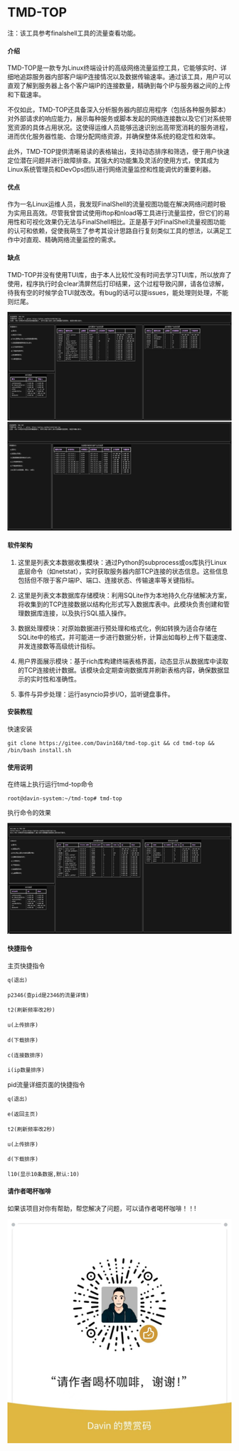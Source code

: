 # TMD-TOP

注：该工具参考finalshell工具的流量查看功能。

#### 介绍
TMD-TOP是一款专为Linux终端设计的高级网络流量监控工具，它能够实时、详细地追踪服务器内部客户端IP连接情况以及数据传输速率。通过该工具，用户可以直观了解到服务器上各个客户端IP的连接数量，精确到每个IP与服务器之间的上传和下载速率。

不仅如此，TMD-TOP还具备深入分析服务器内部应用程序（包括各种服务脚本）对外部请求的响应能力，展示每种服务或脚本发起的网络连接数以及它们对系统带宽资源的具体占用状况。这使得运维人员能够迅速识别出高带宽消耗的服务进程，进而优化服务器性能、合理分配网络资源，并确保整体系统的稳定性和效率。

此外，TMD-TOP提供清晰易读的表格输出，支持动态排序和筛选，便于用户快速定位潜在问题并进行故障排查。其强大的功能集及灵活的使用方式，使其成为Linux系统管理员和DevOps团队进行网络流量监控和性能调优的重要利器。

#### 优点

 作为一名Linux运维人员，我发现FinalShell的流量视图功能在解决网络问题时极为实用且高效。尽管我曾尝试使用iftop和nload等工具进行流量监控，但它们的易用性和可视化效果仍无法与FinalShell相比。正是基于对FinalShell流量视图功能的认可和依赖，促使我萌生了参考其设计思路自行复刻类似工具的想法，以满足工作中对直观、精确网络流量监控的需求。 

#### 缺点

TMD-TOP并没有使用TUI库，由于本人比较忙没有时间去学习TUI库，所以放弃了使用，程序执行时会clear清屏然后打印结果，这个过程导致闪屏，请各位谅解，待我有空的时候学会TUI就改改。有bug的话可以提issues，能处理则处理，不能则烂尾。

![输入图片说明](image/1.png)
![输入图片说明](image/2.png)

#### 软件架构
1. 这里是列表文本数据收集模块：通过Python的subprocess或os库执行Linux底层命令（如netstat），实时获取服务器内部TCP连接的状态信息。这些信息包括但不限于客户端IP、端口、连接状态、传输速率等关键指标。

2. 这里是列表文本数据库存储模块：利用SQLite作为本地持久化存储解决方案，将收集到的TCP连接数据以结构化形式写入数据库表中。此模块负责创建和管理数据库连接，以及执行SQL插入操作。

3. 数据处理模块：对原始数据进行预处理和格式化，例如转换为适合存储在SQLite中的格式，并可能进一步进行数据分析，计算出如每秒上传下载速度、并发连接数等高级统计指标。

4. 用户界面展示模块：基于rich库构建终端表格界面，动态显示从数据库中读取的TCP连接统计数据。该模块会定期查询数据库并刷新表格内容，确保数据显示的实时性和准确性。

5. 事件与异步处理：运行asyncio异步I/O，监听键盘事件。

#### 安装教程

快速安装

```shell
git clone https://gitee.com/Davin168/tmd-top.git && cd tmd-top && /bin/bash install.sh
```

#### 使用说明

在终端上执行运行tmd-top命令

```shell
root@davin-system:~/tmd-top# tmd-top
```

执行命令的效果

![输入图片说明](image/3.png)

#### 快捷指令

主页快捷指令

```txt
q(退出)

p2346(查pid是2346的流量详情)

t2(刷新频率改2秒)

u(上传排序) 

d(下载排序)

c(连接数排序) 

i(ip数量排序)
```

pid流量详细页面的快捷指令

```txt
q(退出)

e(返回主页)

t2(刷新频率改2秒)

u(上传排序)

d(下载排序)

l10(显示10条数据,默认:10)
```



#### 请作者喝杯咖啡

如果该项目对你有帮助，帮您解决了问题，可以请作者喝杯咖啡！！!

![输入图片说明](image/4.jpg)